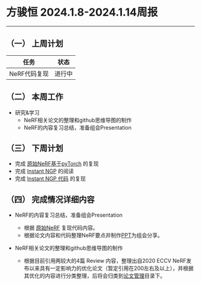 # 方骏恒 2024.1.8-2024.1.14周报
--- 

## （一） 上周计划

| 任务 | 状态 |
| :----: | :----: |
| NeRF代码复现 | 进行中 |

## （二） 本周工作
* 研究&学习
  - NeRF相关论文的整理和github思维导图的制作
  - NeRF的内容复习总结，准备组会Presentation


## （三） 下周计划
* 完成 [原始NeRF基于pyTorch](<https://github.com/yenchenlin/nerf-pytorch>) 的复现
* 完成 [Instant NGP](<https://arxiv.org/abs/2201.05989>) 的阅读
* 完成 [Instant NGP 代码](<https://github.com/NVlabs/instant-ngp>) 的复现

## （四） 完成情况详细内容
* NeRF的内容复习总结，准备组会Presentation
  - 根据 [原始NeRF](https://github.com/bmild/nerf) 复现代码内容。
  - 根据论文内容和代码整理NeRF要点并制作[PPT](https://github.com/leonsylarfang/DL_StudyNote/blob/main/Weekly%20Report/files/NeRF%E5%8E%9F%E7%90%86.pptx)为组会分享。

* NeRF相关论文的整理和github思维导图的制作
  - 根据目前引用两较大的4篇 Review 内容，整理出自2020 ECCV NeRF发布以来具有一定影响力的优化论文（暂定引用在200左右及以上），并根据其优化的内容进行分类整理，后将会归类到[论文管理](https://github.com/WizardZZH/AiXM-private/tree/main/%E8%AE%BA%E6%96%87%E7%AE%A1%E7%90%86)目录下。



